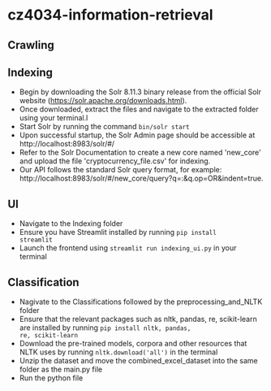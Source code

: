 # cz4034-information-retrieval

## Crawling

## Indexing
- Begin by downloading the Solr 8.11.3 binary release from the official Solr website (https://solr.apache.org/downloads.html).
- Once downloaded, extract the files and navigate to the extracted folder using your terminal.l
- Start Solr by running the command <code>bin/solr start</code>
- Upon successful startup, the Solr Admin page should be accessible at http://localhost:8983/solr/#/
- Refer to the Solr Documentation to create a new core named 'new_core' and upload the file 'cryptocurrency_file.csv' for indexing.
- Our API follows the standard Solr query format, for example: http://localhost:8983/solr/#/new_core/query?q=:&q.op=OR&indent=true.

## UI
- Navigate to the Indexing folder
- Ensure you have Streamlit installed by running <code>pip install streamlit</code>
- Launch the frontend using <code>streamlit run indexing_ui.py</code> in your terminal

## Classification
- Nagivate to the Classifications followed by the preprocessing_and_NLTK folder
- Ensure that the relevant packages such as nltk, pandas, re, scikit-learn are installed by running <code>pip install nltk, pandas, re, scikit-learn</code>
- Download the pre-trained models, corpora and other resources that NLTK uses by running <code>nltk.download('all')</code> in the terminal
- Unzip the dataset and move the combined_excel_dataset into the same folder as the main.py file
- Run the python file
